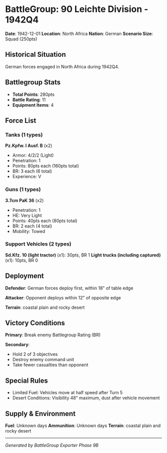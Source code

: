 # BattleGroup: 90 Leichte Division - 1942Q4

**Date**: 1942-12-01
**Location**: North Africa
**Nation**: German
**Scenario Size**: Squad (250pts)

## Historical Situation

German forces engaged in North Africa during 1942Q4.

## Battlegroup Stats

- **Total Points**: 280pts
- **Battle Rating**: 11
- **Equipment Items**: 4

## Force List

### Tanks (1 types)

**Pz.Kpfw. I Ausf. B** (x2)
- Armor: 4/2/2 (Light)
- Penetration: 1
- Points: 80pts each (160pts total)
- BR: 3 each (6 total)
- Experience: V

### Guns (1 types)

**3.7cm PaK 36** (x2)
- Penetration: 1
- HE: Very Light
- Points: 40pts each (80pts total)
- BR: 2 each (4 total)
- Mobility: Towed

### Support Vehicles (2 types)

**Sd.Kfz. 10 (light tractor)** (x1): 30pts, BR 1
**Light trucks (including captured)** (x1): 10pts, BR 0

## Deployment

**Defender**: German forces deploy first, within 18" of table edge

**Attacker**: Opponent deploys within 12" of opposite edge

**Terrain**: coastal plain and rocky desert

## Victory Conditions

**Primary**: Break enemy Battlegroup Rating (BR)

**Secondary**:
- Hold 2 of 3 objectives
- Destroy enemy command unit
- Take fewer casualties than opponent

## Special Rules

- Limited Fuel: Vehicles move at half speed after Turn 5
- Desert Conditions: Visibility 48" maximum, dust after vehicle movement

## Supply & Environment

**Fuel**: Unknown days
**Ammunition**: Unknown days
**Terrain**: coastal plain and rocky desert

---

*Generated by BattleGroup Exporter Phase 9B*
